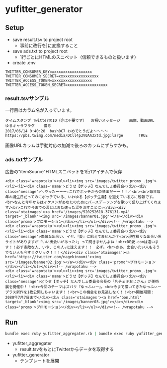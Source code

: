 # yufitter_generator

## Setup

- save result.tsv to project root
  - 事前に改行を|に変換すること
- save ads.txt to project root
  - 1行ごとにHTMLのスニペット（信頼できるものと扱います）
- create .env

```
TWITTER_CONSUMER_KEY=xxxxxxxxxxxxxxxxxx
TWITTER_CONSUMER_SECRET=xxxxxxxxxxxxxxxxxx
TWITTER_ACCESS_TOKEN=xxxxxxxxxxxxxxxxxx
TWITTER_ACCESS_TOKEN_SECRET=xxxxxxxxxxxxxxxxxx
```

### result.tsvサンプル

一行目はカラム名が入っています。

```
タイムスタンプ	TwitterのID（＠は不要です）	お祝いメッセージ	画像、動画URL		ゆるキャラフラグ	備考
2017/06/14 0:40:28	bash0C7	おめでとうだよ〜〜〜〜	https://pbs.twimg.com/media/DCll4p3V0AA3xtd.jpg:large		TRUE	
```

画像URLカラムは手動対応の加減で後ろのカラムにずらすかも。

### ads.txtサンプル

広告の"itemSource"HTMLスニペットを1行1アイテムで保存

```
<div class='wrapotaku'><ul><li><img src='images/twitter_promo_.jpg'></li><li><div class='name'>どうせ【ボッチ】なんでしょ委員会</div><div class='message'>＼やったーーー☆これでボッチからの脱出だーー！！／<br><br>毎年毎年お誕生日だってのにボッチでいる、いわゆる【ボッチ生誕】を迎えている方に朗報です。<br>なんと今年からはイケメンがあなたのためにバースデーソングを歌って盛り上げてくれます♪<br>これで今までの涙とはまた違った涙を流すことに☆</div><div class='otaimages'><a href='/images/520252618.376131.mp4' target='_blank'><img src='/images/banner01.jpg'></a></div><div class='promo'>プロモーション</div></li></ul></div><!-- /wrapotaku -->
<div class='wrapotaku'><ul><li><img src='images/twitter_promo_.jpg'></li><li><div class='name'>どうせ【ボッチ】なんでしょ委員会</div><div class='message'>素敵な出会い、イヤ、『愛』に飢えてませんか？<br>現在様々な出会い系サイトがありますが「いい出会いがあった♪」って聞きませんよね！<br>DE愛.comは違います！！必ず素敵な人、いや、この人↘に逢えます！！　必ず。<br>さあ、出会いたい人もそうでない人も今すぐクリック！！！</div><div class='otaimages'><a href='https://twitter.com/nagekinoumi'><img src='/images/banner02.jpg'></a></div><div class='promo'>プロモーション</div></li></ul></div><!-- /wrapotaku -->
<div class='wrapotaku'><ul><li><img src='images/twitter_promo_.jpg'></li><li><div class='name'>どうせ【ボッチ】なんでしょ委員会</div><div class='message'>どうせ【ボッチ】なんでしょ委員会会長の「凡チェキおじさん」が美術展を開催中！！<br>今回のテーマはズバリ『ゆっふぃー』。<br>今まで描いてきたゆっふぃープラス新作を1枚公開しちゃいます！！<br>この機会をお見逃しなく！！<br>開催期間：2080年7月7日まで</div><div class='otaimages'><a href='bon.html' target='_blank'><img src='/images/banner03.jpg'></a></div><div class='promo'>プロモーション</div></li></ul></div><!-- /wrapotaku -->
```

## Run

```sh
bundle exec ruby yufitter_aggregater.rb | bundle exec ruby yufitter_generator.rb
```

- yufitter_aggregater
  - result.tsvをもとにTwitterからデータを取得する
- yufitter_generator
  - テンプレートを展開
 

